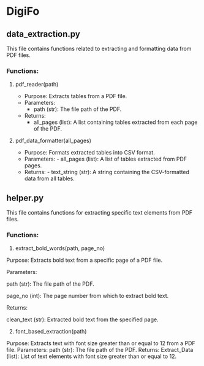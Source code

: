 # DigiFo


## data_extraction.py
This file contains functions related to extracting and formatting data from PDF files.

### Functions:
1. pdf_reader(path)
   
   - Purpose: Extracts tables from a PDF file.
   - Parameters:
        - path (str): The file path of the PDF.
   - Returns:
        - all_pages (list): A list containing tables extracted from each page of the PDF.

2. pdf_data_formatter(all_pages)
   
   - Purpose: Formats extracted tables into CSV format.
   - Parameters:
         - all_pages (list): A list of tables extracted from PDF pages.
   - Returns:
         - text_string (str): A string containing the CSV-formatted data from all tables.




## helper.py
This file contains functions for extracting specific text elements from PDF files.

### Functions:
1. extract_bold_words(path, page_no)

Purpose: Extracts bold text from a specific page of a PDF file.

Parameters:

   path (str): The file path of the PDF.

   page_no (int): The page number from which to extract bold text.

Returns:

   clean_text (str): Extracted bold text from the specified page.

2. font_based_extraction(path)

Purpose: Extracts text with font size greater than or equal to 12 from a PDF file.
Parameters:
path (str): The file path of the PDF.
Returns:
Extract_Data (list): List of text elements with font size greater than or equal to 12.
